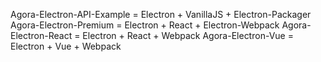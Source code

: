 Agora-Electron-API-Example = Electron + VanillaJS + Electron-Packager
Agora-Electron-Premium = Electron + React + Electron-Webpack
Agora-Electron-React = Electron + React + Webpack
Agora-Electron-Vue = Electron + Vue + Webpack
